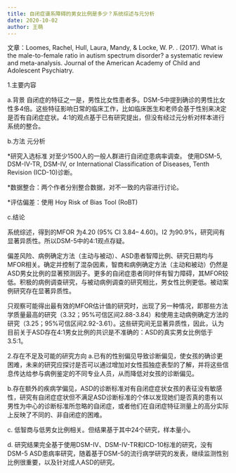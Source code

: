 ```yaml
---
title: 自闭症谱系障碍的男女比例是多少？系统综述与元分析
date: 2020-10-02
author: 王萌
---
```


文章：Loomes, Rachel, Hull, Laura, Mandy, & Locke, W. P. . (2017). What is the male-to-female ratio in autism spectrum disorder? a systematic review and meta-analysis. Journal of the American Academy of Child and Adolescent Psychiatry.


1.主要内容

a.背景
自闭症的特征之一是，男性比女性患者多。DSM-5中提到确诊的男性比女性多4倍。这些特征影响日常的临床工作，比如临床医生和老师会基于性别来决定是否有自闭症症状。4:1的观点基于已有研究提出，但没有经过元分析对样本进行系统的整合。

b.方法
元分析

*研究入选标准
对至少1500人的一般人群进行自闭症患病率调查。
使用DSM-5, DSM-IV-TR, DSM-IV, or International Classification of Diseases, Tenth Revision (ICD-10)诊断。

*数据整合：两个作者分别整合数据，对不一致的内容进行讨论。

*评估偏差：使用 Hoy Risk of Bias Tool (RoBT)

c.结论

系统综述，得到的MFOR 为4.20 (95% CI 3.84– 4.60)。I2 为90.9%，研究间有显著异质性。所以DSM-5中的4:1观点存疑。

偏差风险、病例确定方法（主动与被动）、ASD患者智障比例、研究日期均与MFOR相关。确定并控制了混杂因素，智商和病例确定方法（主动和被动）仍然是ASD男女比例的显著预测因子。更多的自闭症患者同时伴有智力障碍，其MFOR较低。积极的病例调查研究，与被动病例调查的研究相比，男女性比例更低。被动案例研究存在显著异质性。

只观察可能得出最有效的MFOR估计值的研究时，出现了另一种情况，即那些方法学质量最高的研究（3.32；95%可信区间2.88-3.84）和使用主动病例确定方法的研究（3.25；95%可信区间2.92-3.61）。这些研究间无显著异质性，因此，认为目前关于ASD存在4:1男女比例的共识是不准确的：ASD的真实男女比例低于3.5:1。

2.存在不足及可能的研究方向
a.已有的性别偏见导致诊断偏见，使女孩的确诊更困难，未来的研究应探讨是否可以通过增加对女性孤独症表型的了解，并将这些信息传达给参与病例鉴定的不同专业人员，从而降低对女孩的诊断偏见。

b.存在额外的疾病学偏见，ASD的诊断标准对有自闭症症状女孩的表征没有敏感性，研究有自闭症症状但不满足ASD诊断标准的个体以发现她们是否真的患有以男性为中心的诊断标准所忽略的自闭症，或者他们在自闭症特征测量上的高分实际上反映了不同的、非自闭症的困难。

c. 低智商与低男女比例相关。但结果基于其中24个研究，样本量小。

d. 研究结果完全基于使用DSM-IV、DSM-IV-TR和ICD-10标准的研究，没有DSM-5 ASD患病率研究，随着基于DSM-5的流行病学研究的发表，继续监测性别比例很重要，以及针对成人ASD的研究。
